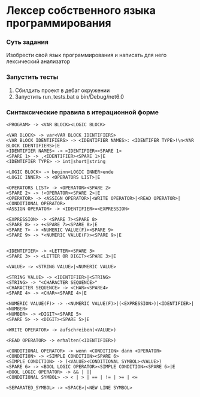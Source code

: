 # Лексер собственного языка программирования

### Суть задания
Изобрести свой язык программирования и написать для него лексический анализатор

### Запустить тесты
1. Сбилдить проект в дебаг окружении
2. Запустить run_tests.bat в bin/Debug/net6.0

### Синтаксические правила в итерационной форме
```
<PROGRAM> -> <VAR BLOCK><LOGIC BLOCK>

<VAR BLOCK> -> var<VAR BLOCK IDENTIFIERS>
<VAR BLOCK IDENTIFIERS> -> <IDENTIFIER NAMES>: <IDENTIFER TYPE>!\n<VAR BLOCK IDENTIFIERS>|E
<IDENTIFIER NAMES> -> <IDENTIFIER><SPARE 1>
<SPARE 1> -> ,<IDENTIFIER><SPARE 1>|E
<IDENTIFIER TYPE> -> int|short|string

<LOGIC BLOCK> -> beginn<LOGIC INNER>ende
<LOGIC INNER> -> <OPERATORS LIST>|E

<OPERATORS LIST> -> <OPERATOR><SPARE 2>
<SPARE 2> -> !<OPERATOR><SPARE 2>|E
<OPERATOR> -> <ASSIGN OPERATOR>|<WRITE OPERATOR>|<READ OPERATOR>|<CONDITIONAL OPERATOR>
<ASSIGN OPERATOR> -> <IDENTIFIER>=<EXPRESSION>

<EXPRESSION> -> <SPARE 7><SPARE 8>
<SPARE 8> -> +<SPARE 7><SPARE 8>|E
<SPARE 7> -> <NUMERIC VALUE(F)><SPARE 9>
<SPARE 9> -> *<NUMERIC VALUE(F)><SPARE 9>|E


<IDENTIFIER> -> <LETTER><SPARE 3>
<SPARE 3> -> <LETTER OR DIGIT><SPARE 3>|E

<VALUE> -> <STRING VALUE>|<NUMERIC VALUE>

<STRING VALUE> -> <IDENTIFIER>|<STRING>
<STRING> -> "<CHARACTER SEQUENCE>"
<CHARACTER SEQUENCE> -> <CHAR><SPARE4>
<SPARE 4> -> <CHAR><SPARE 4>|E

<NUMERIC VALUE(F)> -> -<NUMERIC VALUE(F)>|(<EXPRESSION>)|<IDENTIFIER>|<NUMBER>
<NUMBER> -> <DIGIT><SPARE 5>
<SPARE 5> -> <DIGIT><SPARE 5>|E

<WRITE OPERATOR> -> aufschreiben(<VALUE>)

<READ OPERATOR> -> erhalten(<IDENTIFIER>)

<CONDITIONAL OPERATOR> -> wenn <CONDITION> dann <OPERATOR>
<CONDITION> -> <SIMPLE CONDITION><SPARE 6>
<SIMPLE CONDITION> -> (<VALUE><CONDITIONAL SYMBOL><VALUE>)
<SPARE 6> -> <BOOL LOGIC OPERATOR><SIMPLE CONDITION><SPARE 6>|E
<BOOL LOGIC OPERATOR> -> && | ||
<CONDITIONAL SYMBOL> -> < | > | == | != | >= | <=

<SEPARATED_SYMBOL> -> <SPACE>|<NEW LINE SYMBOL>
```
